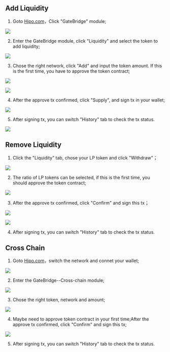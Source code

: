 
## Add Liquidity

  1. Goto <a href="https://www.hipo.com/en/" target="_blank">Hipo.com</a>，Click "GateBridge" module;
  
![](../../.gitbook/assets/images/bridge.png)

  2. Enter the GateBridge module, click "Liquidity" and select the token to add liquidity;

![](../../.gitbook/assets/images/bridge-1.png)

  3. Chose the right network, click "Add" and input the token amount. If this is the first time, you have to approve the token contract;
  
![](../../.gitbook/assets/images/bridge-2.png)
  	  	
![](../../.gitbook/assets/images/bridge-4.png)

  4. After the approve tx confirmed, click "Supply", and sign tx in your wallet;

![](../../.gitbook/assets/images/bridge-5.png)

 
  5. After signing tx, you can switch "History" tab to check the tx status.
  	
![](../../.gitbook/assets/images/bridge-6.png)
  
## Remove Liquidity

1. Click the "Liquidity" tab, chose your LP token and click "Withdraw"；

![](../../.gitbook/assets/images/bridge-7.png)

2. The ratio of LP tokens can be selected, if this is the first time, you should approve the token contract;

![](../../.gitbook/assets/images/bridge-8.png)

3. After the approve tx confirmed, click "Confirm" and sign this tx；

![](../../.gitbook/assets/images/bridge-9.png)

![](../../.gitbook/assets/images/bridge-10.png)
	
4. After signing tx, you can switch "History" tab to check the tx status.

## Cross Chain

1. Goto <a href="https://www.hipo.com/en/" target="_blank">Hipo.com</a>，switch the network and connet your wallet;

![](../../.gitbook/assets/images/bridge-11.png)

2. Enter the GateBridge--Cross-chain module;
 
![](../../.gitbook/assets/images/bridge-12.png)

3. Chose the right token, network and amount;
   
![](../../.gitbook/assets/images/bridge-13.png)


4. Maybe need to approve token contract in your first time;After the approve tx confirmed, click "Confirm" and sign this tx;

![](../../.gitbook/assets/images/bridge-14.png)

5. After signing tx, you can switch "History" tab to check the tx status.

	 

  
  